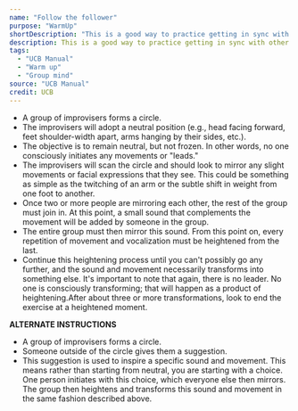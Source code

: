 ```yaml
---
name: "Follow the follower"
purpose: "WarmUp"
shortDescription: "This is a good way to practice getting in sync with other improvisers when using sound and movement to generate information."
description: This is a good way to practice getting in sync with other improvisers when using sound and movement to generate information. Sound and movement will be used in this way to generate information in an Organic Opening. Note that this exercise can also serve as a good warm-up for improvisation since it allows you to practice, in an abstract sense. what we arc trying to do in organic Long Form scenes (start from nothing and find interesting ideas to explore).
tags:
  - "UCB Manual"
  - "Warm up"
  - "Group mind"
source: "UCB Manual"
credit: UCB
---
```


- A group of improvisers forms a circle.
- The improvisers will adopt a neutral position (e.g., head facing forward, feet shoulder-width apart, arms hanging by their sides, etc.).
- The objective is to remain neutral, but not frozen. In other words, no one consciously initiates any movements or "leads."
- The improvisers will scan the circle and should look to mirror any slight movements or facial expressions that they see. This could be something as simple as the twitching of an arm or the subtle shift in weight from one foot to another.
- Once two or more people are mirroring each other, the rest of the group must join in. At this point, a small sound that complements the movement will be added by someone in the group.
- The entire group must then mirror this sound. From this point on, every repetition of movement and vocalization must be heightened from the last.
- Continue this heightening process until you can't possibly go any further, and the sound and movement necessarily transforms into something else. It's important to note that again, there is no leader. No one is consciously transforming;
  that will happen as a product of heightening.After about three or more transformations, look to end the exercise at a heightened moment.

**ALTERNATE INSTRUCTIONS**

- A group of improvisers forms a circle.
- Someone outside of the circle gives them a suggestion.
- This suggestion is used to inspire a specific sound and movement. This means rather than starting from neutral, you are starting with a choice. One person initiates with this choice, which everyone else then mirrors.
  The group then heightens and transforms this sound and movement in the same fashion described above.
